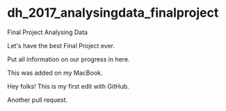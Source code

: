 # dh_2017_analysingdata_finalproject
Final Project Analysing Data

Let's have the best Final Project ever.

Put all information on our progress in here.

This was added on my MacBook.

Hey folks! This is my first edit with GitHub.


Another pull request.